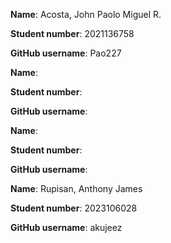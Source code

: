 
**Name**: Acosta, John Paolo Miguel R.

**Student number**: 2021136758

**GitHub username**: Pao227


**Name**: 

**Student number**: 

**GitHub username**: 


**Name**: 

**Student number**: 

**GitHub username**: 


**Name**: Rupisan, Anthony James

**Student number**: 2023106028

**GitHub username**: akujeez

